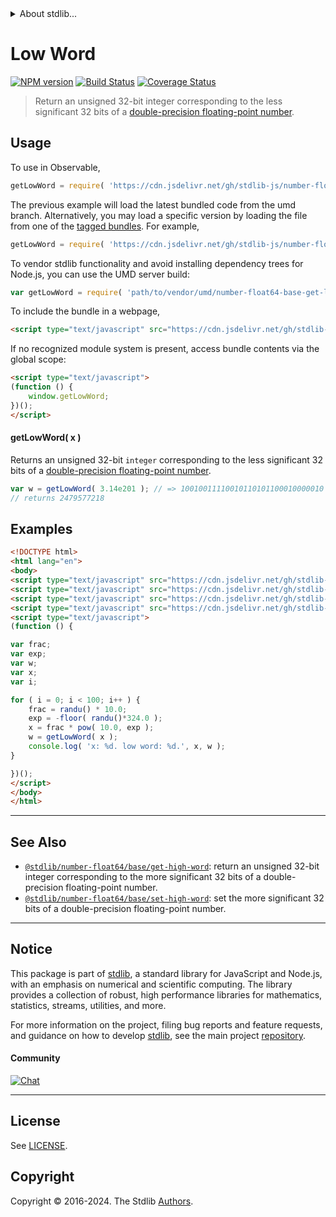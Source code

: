<!--

@license Apache-2.0

Copyright (c) 2018 The Stdlib Authors.

Licensed under the Apache License, Version 2.0 (the "License");
you may not use this file except in compliance with the License.
You may obtain a copy of the License at

   http://www.apache.org/licenses/LICENSE-2.0

Unless required by applicable law or agreed to in writing, software
distributed under the License is distributed on an "AS IS" BASIS,
WITHOUT WARRANTIES OR CONDITIONS OF ANY KIND, either express or implied.
See the License for the specific language governing permissions and
limitations under the License.

-->


<details>
  <summary>
    About stdlib...
  </summary>
  <p>We believe in a future in which the web is a preferred environment for numerical computation. To help realize this future, we've built stdlib. stdlib is a standard library, with an emphasis on numerical and scientific computation, written in JavaScript (and C) for execution in browsers and in Node.js.</p>
  <p>The library is fully decomposable, being architected in such a way that you can swap out and mix and match APIs and functionality to cater to your exact preferences and use cases.</p>
  <p>When you use stdlib, you can be absolutely certain that you are using the most thorough, rigorous, well-written, studied, documented, tested, measured, and high-quality code out there.</p>
  <p>To join us in bringing numerical computing to the web, get started by checking us out on <a href="https://github.com/stdlib-js/stdlib">GitHub</a>, and please consider <a href="https://opencollective.com/stdlib">financially supporting stdlib</a>. We greatly appreciate your continued support!</p>
</details>

# Low Word

[![NPM version][npm-image]][npm-url] [![Build Status][test-image]][test-url] [![Coverage Status][coverage-image]][coverage-url] <!-- [![dependencies][dependencies-image]][dependencies-url] -->

> Return an unsigned 32-bit integer corresponding to the less significant 32 bits of a [double-precision floating-point number][ieee754].



<section class="usage">

## Usage

To use in Observable,

```javascript
getLowWord = require( 'https://cdn.jsdelivr.net/gh/stdlib-js/number-float64-base-get-low-word@umd/browser.js' )
```
The previous example will load the latest bundled code from the umd branch. Alternatively, you may load a specific version by loading the file from one of the [tagged bundles](https://github.com/stdlib-js/number-float64-base-get-low-word/tags). For example,

```javascript
getLowWord = require( 'https://cdn.jsdelivr.net/gh/stdlib-js/number-float64-base-get-low-word@v0.2.0-umd/browser.js' )
```

To vendor stdlib functionality and avoid installing dependency trees for Node.js, you can use the UMD server build:

```javascript
var getLowWord = require( 'path/to/vendor/umd/number-float64-base-get-low-word/index.js' )
```

To include the bundle in a webpage,

```html
<script type="text/javascript" src="https://cdn.jsdelivr.net/gh/stdlib-js/number-float64-base-get-low-word@umd/browser.js"></script>
```

If no recognized module system is present, access bundle contents via the global scope:

```html
<script type="text/javascript">
(function () {
    window.getLowWord;
})();
</script>
```

#### getLowWord( x )

Returns an unsigned 32-bit `integer` corresponding to the less significant 32 bits of a [double-precision floating-point number][ieee754].

```javascript
var w = getLowWord( 3.14e201 ); // => 10010011110010110101100010000010
// returns 2479577218
```

</section>

<!-- /.usage -->

<section class="examples">

## Examples

<!-- eslint no-undef: "error" -->

```html
<!DOCTYPE html>
<html lang="en">
<body>
<script type="text/javascript" src="https://cdn.jsdelivr.net/gh/stdlib-js/math-base-special-floor@umd/browser.js"></script>
<script type="text/javascript" src="https://cdn.jsdelivr.net/gh/stdlib-js/random-base-randu@umd/browser.js"></script>
<script type="text/javascript" src="https://cdn.jsdelivr.net/gh/stdlib-js/math-base-special-pow@umd/browser.js"></script>
<script type="text/javascript" src="https://cdn.jsdelivr.net/gh/stdlib-js/number-float64-base-get-low-word@umd/browser.js"></script>
<script type="text/javascript">
(function () {

var frac;
var exp;
var w;
var x;
var i;

for ( i = 0; i < 100; i++ ) {
    frac = randu() * 10.0;
    exp = -floor( randu()*324.0 );
    x = frac * pow( 10.0, exp );
    w = getLowWord( x );
    console.log( 'x: %d. low word: %d.', x, w );
}

})();
</script>
</body>
</html>
```

</section>

<!-- /.examples -->

<!-- C interface documentation. -->



<!-- Section for related `stdlib` packages. Do not manually edit this section, as it is automatically populated. -->

<section class="related">

* * *

## See Also

-   <span class="package-name">[`@stdlib/number-float64/base/get-high-word`][@stdlib/number/float64/base/get-high-word]</span><span class="delimiter">: </span><span class="description">return an unsigned 32-bit integer corresponding to the more significant 32 bits of a double-precision floating-point number.</span>
-   <span class="package-name">[`@stdlib/number-float64/base/set-high-word`][@stdlib/number/float64/base/set-high-word]</span><span class="delimiter">: </span><span class="description">set the more significant 32 bits of a double-precision floating-point number.</span>

</section>

<!-- /.related -->

<!-- Section for all links. Make sure to keep an empty line after the `section` element and another before the `/section` close. -->


<section class="main-repo" >

* * *

## Notice

This package is part of [stdlib][stdlib], a standard library for JavaScript and Node.js, with an emphasis on numerical and scientific computing. The library provides a collection of robust, high performance libraries for mathematics, statistics, streams, utilities, and more.

For more information on the project, filing bug reports and feature requests, and guidance on how to develop [stdlib][stdlib], see the main project [repository][stdlib].

#### Community

[![Chat][chat-image]][chat-url]

---

## License

See [LICENSE][stdlib-license].


## Copyright

Copyright &copy; 2016-2024. The Stdlib [Authors][stdlib-authors].

</section>

<!-- /.stdlib -->

<!-- Section for all links. Make sure to keep an empty line after the `section` element and another before the `/section` close. -->

<section class="links">

[npm-image]: http://img.shields.io/npm/v/@stdlib/number-float64-base-get-low-word.svg
[npm-url]: https://npmjs.org/package/@stdlib/number-float64-base-get-low-word

[test-image]: https://github.com/stdlib-js/number-float64-base-get-low-word/actions/workflows/test.yml/badge.svg?branch=v0.2.0
[test-url]: https://github.com/stdlib-js/number-float64-base-get-low-word/actions/workflows/test.yml?query=branch:v0.2.0

[coverage-image]: https://img.shields.io/codecov/c/github/stdlib-js/number-float64-base-get-low-word/main.svg
[coverage-url]: https://codecov.io/github/stdlib-js/number-float64-base-get-low-word?branch=main

<!--

[dependencies-image]: https://img.shields.io/david/stdlib-js/number-float64-base-get-low-word.svg
[dependencies-url]: https://david-dm.org/stdlib-js/number-float64-base-get-low-word/main

-->

[chat-image]: https://img.shields.io/gitter/room/stdlib-js/stdlib.svg
[chat-url]: https://app.gitter.im/#/room/#stdlib-js_stdlib:gitter.im

[stdlib]: https://github.com/stdlib-js/stdlib

[stdlib-authors]: https://github.com/stdlib-js/stdlib/graphs/contributors

[umd]: https://github.com/umdjs/umd
[es-module]: https://developer.mozilla.org/en-US/docs/Web/JavaScript/Guide/Modules

[deno-url]: https://github.com/stdlib-js/number-float64-base-get-low-word/tree/deno
[deno-readme]: https://github.com/stdlib-js/number-float64-base-get-low-word/blob/deno/README.md
[umd-url]: https://github.com/stdlib-js/number-float64-base-get-low-word/tree/umd
[umd-readme]: https://github.com/stdlib-js/number-float64-base-get-low-word/blob/umd/README.md
[esm-url]: https://github.com/stdlib-js/number-float64-base-get-low-word/tree/esm
[esm-readme]: https://github.com/stdlib-js/number-float64-base-get-low-word/blob/esm/README.md
[branches-url]: https://github.com/stdlib-js/number-float64-base-get-low-word/blob/main/branches.md

[stdlib-license]: https://raw.githubusercontent.com/stdlib-js/number-float64-base-get-low-word/main/LICENSE

[ieee754]: https://en.wikipedia.org/wiki/IEEE_754-1985

<!-- <related-links> -->

[@stdlib/number/float64/base/get-high-word]: https://github.com/stdlib-js/number-float64-base-get-high-word/tree/umd

[@stdlib/number/float64/base/set-high-word]: https://github.com/stdlib-js/number-float64-base-set-high-word/tree/umd

<!-- </related-links> -->

</section>

<!-- /.links -->
